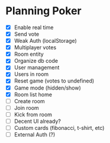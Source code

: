 # Planning Poker

- [x] Enable real time
- [x] Send vote
- [x] Weak Auth (localStorage)
- [x] Multiplayer votes
- [x] Room entity
- [x] Organize db code
- [x] User management
- [x] Users in room
- [x] Reset game (votes to undefined)
- [x] Game mode (hidden/show)
- [x] Room list home
- [ ] Create room
- [ ] Join room
- [ ] Kick from room
- [ ] Decent UI already?
- [ ] Custom cards (fibonacci, t-shirt, etc)
- [ ] External Auth (?)
